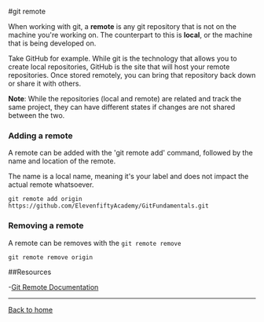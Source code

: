 #git remote

When working with git, a **remote** is any git repository that is not on the machine you're working on. The counterpart to this is **local**, or the machine that is being developed on.

Take GitHub for example. While git is the technology that allows you to create local repositories, GitHub is the site that will host your remote repositories. Once stored remotely, you can bring that repository back down or share it with others. 

**Note**: While the repositories (local and remote) are related and track the same project, they can have different states if changes are not shared between the two.

### Adding a remote

A remote can be added with the 'git remote add' command, followed by the name and location of the remote. 

The name is a local name, meaning it's your label and does not impact the actual remote whatsoever.

```
git remote add origin https://github.com/ElevenfiftyAcademy/GitFundamentals.git
```

### Removing a remote

A remote can be removes with the `git remote remove`

```
git remote remove origin
```

##Resources

-[Git Remote Documentation](https://git-scm.com/docs/git-remote)

---

[Back to home](../README.md)